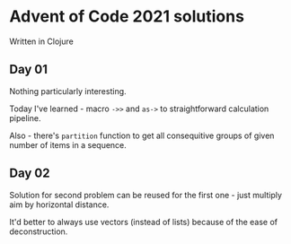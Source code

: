 # Advent of Code 2021 solutions

Written in Clojure

## Day 01

Nothing particularly interesting. 

Today I've learned - macro `->>` and `as->` to straightforward calculation pipeline.

Also - there's `partition` function to get all consequitive groups of given number of items in a sequence.

## Day 02

Solution for second problem can be reused for the first one - just multiply aim by horizontal distance.

It'd better to always use vectors (instead of lists) because of the ease of deconstruction. 